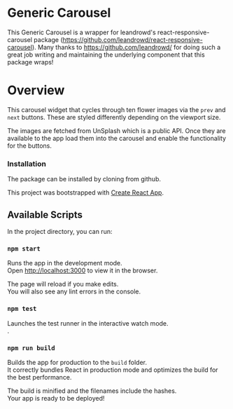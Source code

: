 
# Generic Carousel


This Generic Carousel is a wrapper for leandrowd's react-responsive-carousel package (https://github.com/leandrowd/react-responsive-carousel). Many thanks to https://github.com/leandrowd/ for doing such a great job writing and maintaining the underlying component that this package wraps!

# Overview
This carousel widget that cycles through ten flower images via the `prev` and `next` buttons. These are styled differently depending on the viewport size.

The images are fetched from UnSplash which is a public API. Once they are available to the app load them into the carousel and enable the functionality for the buttons.



### Installation
The package can be installed by cloning from github.

This project was bootstrapped with [Create React App](https://github.com/facebook/create-react-app).

## Available Scripts

In the project directory, you can run:

### `npm start`

Runs the app in the development mode.<br>
Open [http://localhost:3000](http://localhost:3000) to view it in the browser.

The page will reload if you make edits.<br>
You will also see any lint errors in the console.

### `npm test`

Launches the test runner in the interactive watch mode.<br>
.

### `npm run build`

Builds the app for production to the `build` folder.<br>
It correctly bundles React in production mode and optimizes the build for the best performance.

The build is minified and the filenames include the hashes.<br>
Your app is ready to be deployed!









